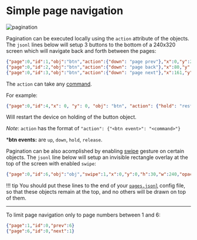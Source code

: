 
<h1>Simple page navigation</h1>

![pagination](https://user-images.githubusercontent.com/1550668/115120975-aa96c480-9fb0-11eb-9bda-95abcc16ec8e.png)

Pagination can be executed locally using the `action` attribute of the objects.  
The `jsonl` lines below will setup 3 buttons to the bottom of a 240x320 screen which will navigate back and forth between the pages:

```json linenums="1"
{"page":0,"id":1,"obj":"btn","action":{"down": "page prev"},"x":0,"y":290,"w":79,"h":32,"bg_color":"#2C3E50","text":"\uE141","text_color":"#FFFFFF","radius":0,"border_side":0,"text_font":28}
{"page":0,"id":2,"obj":"btn","action":{"down": "page back"},"x":80,"y":290,"w":80,"h":32,"bg_color":"#2C3E50","text":"\uE2DC","text_color":"#FFFFFF","radius":0,"border_side":0,"text_font":22}
{"page":0,"id":3,"obj":"btn","action":{"down": "page next"},"x":161,"y":290,"w":79,"h":32,"bg_color":"#2C3E50","text":"\uE142","text_color":"#FFFFFF","radius":0,"border_side":0,"text_font":28}
```

The `action` can take any [command](../../commands.md).

For example:
```json linenums="1"
{"page":0,"id":4,"x": 0, "y": 0, "obj": "btn", "action": {"hold": "restart"}, "text":"\uE456","text_color":"#FFFFFF","radius":0,"border_side":0,"text_font":22}
```
Will restart the device on holding of the button object.

*Note*: `action` has the format of `"action": {"<btn event>": "<command>"}`

***btn events:** are `up`, `down`, `hold`, `release`.

Pagination can be also acomplished by enabling [swipe](../../../design/objects/#swipe) gesture on certain objects. The `jsonl` line below will setup an invisible rectangle overlay at the top of the screen with enabled `swipe`:

```json linenums="1"
{"page":0,"id":6,"obj":"obj","swipe":1,"x":0,"y":0,"h":30,"w":240,"opacity":0,"comment":"swipe-area-at-top"}
```

!!! tip
    You should put these lines to the end of your [`pages.jsonl`](../../../design/pages#pagesjsonl) config file, so that these objects remain at the top, and no others will be drawn on top of them.

* * * * *

To limit page navigation only to page numbers between 1 and 6:

```json linenums="1"
{"page":1,"id":0,"prev":6}
{"page":6,"id":0,"next":1}
```

